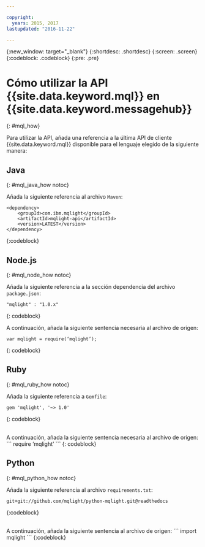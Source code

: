 ```yaml
---

copyright:
  years: 2015, 2017
lastupdated: "2016-11-22"

---
```


{:new_window: target="_blank"}
{:shortdesc: .shortdesc}
{:screen: .screen}
{:codeblock: .codeblock}
{:pre: .pre}

# Cómo utilizar la API {{site.data.keyword.mql}} en {{site.data.keyword.messagehub}}
{: #mql_how}


Para utilizar la API, añada una referencia a la última API de cliente {{site.data.keyword.mql}} disponible para el lenguaje elegido de la siguiente manera:


## Java
{: #mql_java_how notoc}

Añada la siguiente referencia al archivo <code>Maven</code>:


```
<dependency>
    <groupId>com.ibm.mqlight</groupId>
    <artifactId>mqlight-api</artifactId>
    <version>LATEST</version>
</dependency>
```
{:codeblock}



## Node.js
{: #mql_node_how notoc}

Añada la siguiente referencia a la sección dependencia del archivo <code>package.json</code>:

<pre class="pre"><code>"mqlight" : "1.0.x"</code></pre>
{: codeblock}

A continuación, añada la siguiente sentencia necesaria al archivo de origen:


<pre class="pre"><code>var mqlight = require(‘mqlight’);</code></pre>
{: codeblock}


## Ruby
{: #mql_ruby_how notoc}

Añada la siguiente referencia a <code>Gemfile</code>:


```
gem 'mqlight', '~> 1.0'
```
{: codeblock}

<br>
A continuación, añada la siguiente sentencia necesaria al archivo de origen:
```
require ‘mqlight’
```
{: codeblock}



## Python
{: #mql_python_how notoc}

Añada la siguiente referencia al archivo <code>requirements.txt</code>:


```
git+git://github.com/mqlight/python-mqlight.git@readthedocs
```
{:codeblock}

<br>
A continuación, añada la siguiente sentencia al archivo de origen:
```
import mqlight
```
{:codeblock}


